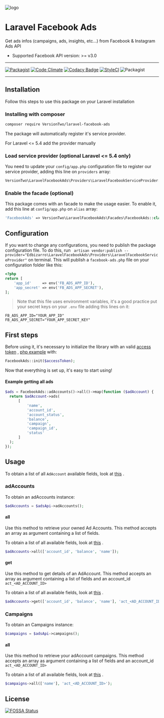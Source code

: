 <p align="center">

![logo](laravel-facebook-ads.png)

</p>

# Laravel Facebook Ads

Get ads infos (campaigns, ads, insights, etc...) from Facebook & Instagram Ads API

* Supported Facebook API version: >= v3.0

---

<p align="center">

[![Packagist](https://img.shields.io/packagist/v/edbizarro/laravel-facebook-ads.svg)](https://packagist.org/packages/edbizarro/laravel-facebook-ads) [![Code Climate](https://codeclimate.com/github/edbizarro/laravel-facebook-ads/badges/gpa.svg)](https://codeclimate.com/github/edbizarro/laravel-facebook-ads) [![Codacy Badge](https://api.codacy.com/project/badge/Grade/1417f30a21a549be812b54d59fdfdf0e)](https://www.codacy.com/app/edbizarro/laravel-facebook-ads?utm_source=github.com&amp;utm_medium=referral&amp;utm_content=edbizarro/laravel-facebook-ads&amp;utm_campaign=Badge_Grade) [![StyleCI](https://styleci.io/repos/55666212/shield)](https://styleci.io/repos/55666212) ![Packagist](https://img.shields.io/packagist/dm/edbizarro/laravel-facebook-ads.svg)

</p>

---

## Installation

Follow this steps to use this package on your Laravel installation

### Installing with composer

```bash
composer require VersionTwo/laravel-facebook-ads
```

The package will automatically register it's service provider.

For Laravel <= 5.4 add the provider manually

### Load service provider (optional Laravel <= 5.4 only)

You need to update your `config/app.php` configuration file to register our service provider, adding this line
on `providers` array:

```php
VersionTwo\LaravelFacebookAds\Providers\LaravelFacebookServiceProvider::class
```

### Enable the facade (optional)

This package comes with an facade to make the usage easier. To enable it, add this line at `config/app.php` on `alias`
array:

```php
'FacebookAds' => VersionTwo\LaravelFacebookAds\Facades\FacebookAds::class
```

## Configuration

If you want to change any configurations, you need to publish the package configuration file. To do this,
run ` artisan vendor:publish --provider="Edbizarro\LaravelFacebookAds\Providers\LaravelFacebookServiceProvider"` on
terminal. This will publish a `facebook-ads.php` file on your configuration folder like this:

```php
<?php
return [
    'app_id'     => env('FB_ADS_APP_ID'),
    'app_secret' => env('FB_ADS_APP_SECRET'),
];
```

> Note that this file uses environment variables, it's a good practice put your secret keys on your `.env` file adding this lines on it:

```
FB_ADS_APP_ID="YOUR_APP_ID"
FB_ADS_APP_SECRET="YOUR_APP_SECRET_KEY"
```

## First steps

Before using it, it's necessary to initialize the library with an
valid [access token](https://developers.facebook.com/docs/facebook-login/access-tokens#usertokens)
, [php example](https://github.com/facebook/php-graph-sdk/blob/master/docs/examples/facebook_login.md) with:

```php
FacebookAds::init($accessToken);
```

Now that everything is set up, it's easy to start using!

#### Example getting all ads

```php
$ads = FacebookAds::adAccounts()->all()->map(function ($adAccount) {
  return $adAccount->ads(
      [
          'name',
          'account_id',
          'account_status',
          'balance',
          'campaign',
          'campaign_id',
          'status'
      ]
  );
});
```

## Usage

To obtain a list of all `AdAccount` available fields, look
at [this](https://github.com/facebook/facebook-php-ads-sdk/blob/master/src/FacebookAds/Object/Fields/AdAccountFields.php)
.

### adAccounts

To obtain an adAccounts instance:

```php
$adAccounts = $adsApi->adAccounts();
```

#### all

Use this method to retrieve your owned Ad Accounts. This method accepts an array as argument containing a list of
fields.

To obtain a list of all available fields, look
at [this](https://github.com/facebook/facebook-php-ads-sdk/blob/master/src/FacebookAds/Object/Fields/AdAccountFields.php)
.

```php
$adAccounts->all(['account_id', 'balance', 'name']);
```

#### get

Use this method to get details of an AdAccount. This method accepts an array as argument containing a list of fields and
an account_id `act_<AD_ACCOUNT_ID>`

To obtain a list of all available fields, look
at [this](https://github.com/facebook/facebook-php-ads-sdk/blob/master/src/FacebookAds/Object/Fields/AdAccountFields.php)
.

```php
$adAccounts->get(['account_id', 'balance', 'name'], 'act_<AD_ACCOUNT_ID>');
```

### Campaigns

To obtain an Campaigns instance:

```php
$campaigns = $adsApi->campaigns();
```

#### all

Use this method to retrieve your adAccount campaigns. This method accepts an array as argument containing a list of
fields and an account_id `act_<AD_ACCOUNT_ID>`

To obtain a list of all available fields, look
at [this](https://github.com/facebook/facebook-php-business-sdk/blob/master/src/FacebookAds/Object/Fields/CampaignFields.php)
.

```php
$campaigns->all(['name'], 'act_<AD_ACCOUNT_ID>');
```

## License

[![FOSSA Status](https://app.fossa.io/api/projects/git%2Bgithub.com%2Fedbizarro%2Flaravel-facebook-ads.svg?type=large)](https://app.fossa.io/projects/git%2Bgithub.com%2Fedbizarro%2Flaravel-facebook-ads?ref=badge_large)
